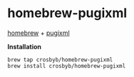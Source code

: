 homebrew-pugixml
================

[homebrew][h] + [pugixml][p]

[h]: https://github.com/mxcl/homebrew
[p]: http://pugixml.org

**Installation**

    brew tap crosbyb/homebrew-pugixml
    brew install crosbyb/homebrew-pugixml
